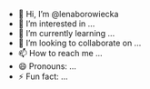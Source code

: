 - 👋 Hi, I’m @lenaborowiecka
- 👀 I’m interested in ...
- 🌱 I’m currently learning ...
- 💞️ I’m looking to collaborate on ...
- 📫 How to reach me ...
- 😄 Pronouns: ...
- ⚡ Fun fact: ...

<!---
lenaborowiecka/lenaborowiecka is a ✨ special ✨ repository because its `README.md` (this file) appears on your GitHub profile.
You can click the Preview link to take a look at your changes.
--->
